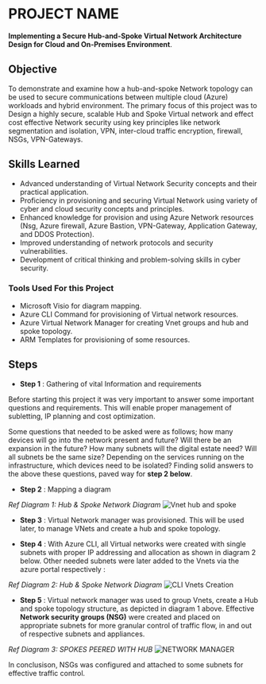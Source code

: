 # PROJECT NAME
 
 **Implementing a Secure Hub-and-Spoke Virtual Network Architecture Design for Cloud and On-Premises Environment**.
 
 ## Objective
  To demonstrate and examine how a hub-and-spoke Network topology can be used to secure communications between multiple cloud (Azure) workloads and hybrid environment. The primary focus of this project was to Design a highly secure, scalable Hub and Spoke Virtual network and effect cost effective Network security using key principles like network segmentation and isolation, VPN, inter-cloud traffic encryption, firewall, NSGs, VPN-Gateways.

  ## Skills Learned
  - Advanced understanding of Virtual Network Security concepts and their practical application.
  - Proficiency in provisioning and securing Virtual Network using variety of cyber and cloud security concepts and principles.
  - Enhanced knowledge for provision and using Azure Network resources (Nsg, Azure firewall, Azure Bastion, VPN-Gateway, Application Gateway, and DDOS Protection).
  - Improved understanding of network protocols and security vulnerabilities.
  - Development of critical thinking and problem-solving skills in cyber security.

  ### Tools Used For this Project
- Microsoft Visio for diagram mapping.
- Azure CLI Command for provisioning of  Virtual network resources.
- Azure Virtual Network Manager for creating Vnet groups and hub and spoke topology.
- ARM Templates for provisioning of some resources.

 ## Steps
- **Step 1** : Gathering of vital Information and requirements

Before starting this project it was very important to answer some important questions and requirements. This will enable proper management of subletting, IP planning and cost optimization.

Some questions that needed to be asked were as follows; how many devices will go into the network present and future? Will there be an expansion in the future? How many subnets will the digital estate need? Will all subnets be the same size? Depending on the services running on the infrastructure, which devices need to be isolated?
Finding solid answers to the above these questions, paved way for **step 2 below**.

- **Step 2** : Mapping a diagram

*Ref Diagram 1: Hub & Spoke Network Diagram*
   ![Vnet hub and spoke](https://github.com/user-attachments/assets/a1906da8-0ecf-46c2-a355-2c7d0db02591)

- **Step 3** : Virtual Network manager was provisioned. This will be used later, to manage VNets and create a hub and spoke topology.

- **Step 4** : With Azure CLI, all Virtual networks were created with single subnets with proper IP addressing and allocation as shown in diagram 2 below.  Other needed subnets were later added to the Vnets via the azure portal respectively :

*Ref Diagram 2: Hub & Spoke Network Diagram*
![CLI Vnets Creation](https://github.com/user-attachments/assets/61f117c0-2663-49c6-a576-5b5905a353a0)

- **Step 5** : Virtual network manager was used to group Vnets, create a Hub and spoke topology structure, as depicted in diagram 1 above.
 Effective **Network security groups (NSG)** were created and placed on appropriate subnets for more granular control of traffic flow, in and out of respective subnets and appliances.

*Ref Diagram 3: SPOKES PEERED WITH HUB*
![NETWORK MANAGER](https://github.com/user-attachments/assets/9601d983-b1cd-47e3-8861-f30e63b7922f)

In conclusison, NSGs was configured and attached to some subnets for effective traffic control.



